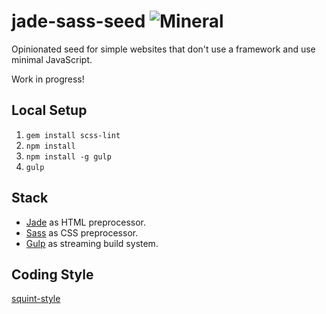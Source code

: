 # jade-sass-seed ![Mineral](http://rywar.com/github-images/mineral.svg)

Opinionated seed for simple websites that don't use a framework and use minimal JavaScript.

Work in progress!



## Local Setup

1. `gem install scss-lint`
1. `npm install`
2. `npm install -g gulp`
3. `gulp`



## Stack

- [Jade](http://jade-lang.com/) as HTML preprocessor.
- [Sass](http://sass-lang.com/) as CSS preprocessor.
- [Gulp](http://gulpjs.com/) as streaming build system.



## Coding Style

[squint-style](https://github.com/RyanWarner/squint-style)
